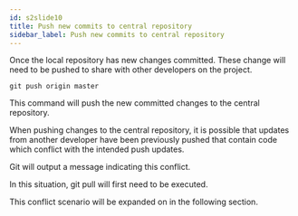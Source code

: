 ```yaml
---
id: s2slide10
title: Push new commits to central repository
sidebar_label: Push new commits to central repository
---
```



<!--
![xxx](https://raw.githubusercontent.com/ChickenKyiv/awesome-git-article/master/img/merge/simple-git-flow.png)

#### Push new commits to central repository -->

Once the local repository has new changes committed.
 These change will need to be pushed to share with other developers on the project.

`git push origin master`

This command will push the new committed changes to the central repository.

When pushing changes to the central repository, it is possible that updates from another developer have been previously pushed that contain code which conflict with the intended push updates.

Git will output a message indicating this conflict.

In this situation, git pull will first need to be executed.

This conflict scenario will be expanded on in the following section.
